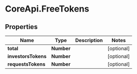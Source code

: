 # CoreApi.FreeTokens

## Properties
Name | Type | Description | Notes
------------ | ------------- | ------------- | -------------
**total** | **Number** |  | [optional] 
**investorsTokens** | **Number** |  | [optional] 
**requestsTokens** | **Number** |  | [optional] 



